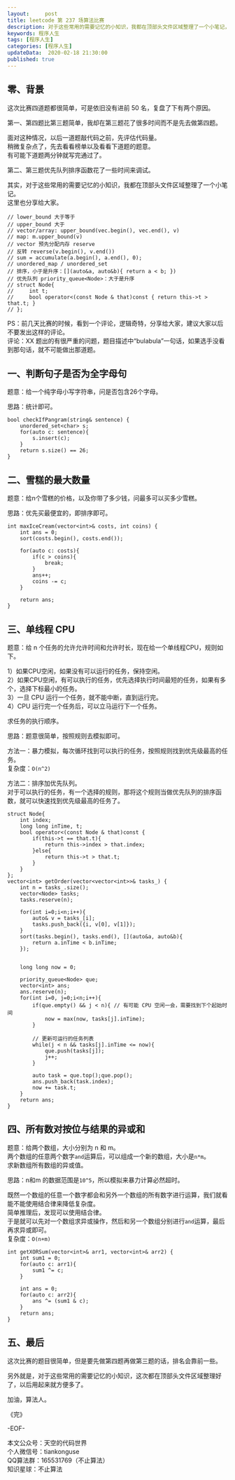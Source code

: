 ```yaml
---   
layout:     post  
title: leetcode 第 237 场算法比赛  
description: 对于这些常用的需要记忆的小知识，我都在顶部头文件区域整理了一个小笔记，这里分享给大家。   
keywords: 程序人生  
tags: [程序人生]    
categories: [程序人生]  
updateData:  2020-02-18 21:30:00  
published: true  
---  
```



## 零、背景  


这次比赛四道题都很简单，可是依旧没有进前 50 名，复盘了下有两个原因。  


第一、第四题比第三题简单，我却在第三题花了很多时间而不是先去做第四题。  


面对这种情况，以后一道题敲代码之前，先评估代码量。  
稍微复杂点了，先去看看榜单以及看看下道题的题意。  
有可能下道题两分钟就写完通过了。  


第二、第三题优先队列排序函数花了一些时间来调试。  


其实，对于这些常用的需要记忆的小知识，我都在顶部头文件区域整理了一个小笔记。  
这里也分享给大家。  



```
// lower_bound 大于等于
// upper_bound 大于
// vector/array: upper_bound(vec.begin(), vec.end(), v)
// map: m.upper_bound(v)
// vector 预先分配内存 reserve 
// 反转 reverse(v.begin(), v.end())
// sum = accumulate(a.begin(), a.end(), 0);
// unordered_map / unordered_set
// 排序，小于是升序：[](auto&a, auto&b){ return a < b; })
// 优先队列 priority_queue<Node>：大于是升序 
// struct Node{
//     int t;
//     bool operator<(const Node & that)const { return this->t > that.t; }
// };
```


PS：前几天比赛的时候，看到一个评论，逻辑奇特，分享给大家，建议大家以后不要发出这样的评论。  
评论：XX 题出的有很严重的问题，题目描述中“bulabula”一句话，如果选手没看到那句话，就不可能做出那道题。   



## 一、判断句子是否为全字母句  


题意：给一个纯字母小写字符串，问是否包含26个字母。  


思路：统计即可。  


```
bool checkIfPangram(string& sentence) {
    unordered_set<char> s;
    for(auto c: sentence){
        s.insert(c);
    }
    return s.size() == 26;
}
```

## 二、雪糕的最大数量  


题意：给n个雪糕的价格，以及你带了多少钱，问最多可以买多少雪糕。  


思路：优先买最便宜的，即排序即可。  


```
int maxIceCream(vector<int>& costs, int coins) {
    int ans = 0;
    sort(costs.begin(), costs.end());

    for(auto c: costs){
        if(c > coins){
            break;
        }
        ans++;
        coins -= c;
    }

    return ans;
}
```


## 三、单线程 CPU  


题意：给 n 个任务的允许允许时间和允许时长，现在给一个单线程CPU，规则如下。  


1）如果CPU空闲，如果没有可以运行的任务，保持空闲。  
2）如果CPU空闲，有可以执行的任务，优先选择执行时间最短的任务，如果有多个，选择下标最小的任务。  
3）一旦 CPU 运行一个任务，就不能中断，直到运行完。  
4）CPU 运行完一个任务后，可以立马运行下一个任务。  


求任务的执行顺序。  



思路：题意很简单，按照规则去模拟即可。  


方法一：暴力模拟，每次循环找到可以执行的任务，按照规则找到优先级最高的任务。  
复杂度：`O(n^2)`  


方法二：排序加优先队列。  
对于可以执行的任务，有一个选择的规则，那将这个规则当做优先队列的排序函数，就可以快速找到优先级最高的任务了。  


```
struct Node{
    int index;
    long long inTime, t;
    bool operator<(const Node & that)const {
        if(this->t == that.t){
            return this->index > that.index;
        }else{
            return this->t > that.t;
        }
    }
};
vector<int> getOrder(vector<vector<int>>& tasks_) {
    int n = tasks_.size();
    vector<Node> tasks;
    tasks.reserve(n);

    for(int i=0;i<n;i++){
        auto& v = tasks_[i];
        tasks.push_back({i, v[0], v[1]});
    }
    sort(tasks.begin(), tasks.end(), [](auto&a, auto&b){
        return a.inTime < b.inTime;
    });


    long long now = 0;

    priority_queue<Node> que;
    vector<int> ans;
    ans.reserve(n);
    for(int i=0, j=0;i<n;i++){
        if(que.empty() && j < n){ // 有可能 CPU 空闲一会，需要找到下个起始时间
            now = max(now, tasks[j].inTime);
        }

        // 更新可运行的任务列表
        while(j < n && tasks[j].inTime <= now){
            que.push(tasks[j]);
            j++;
        }

        auto task = que.top();que.pop();
        ans.push_back(task.index);
        now += task.t;
    }
    return ans;
}
```


## 四、所有数对按位与结果的异或和  


题意：给两个数组，大小分别为 n 和 m。  
两个数组的任意两个数字`and`运算后，可以组成一个新的数组，大小是`n*m`。  
求新数组所有数组的异或值。  



思路：n和m 的数据范围是`10^5`，所以模拟来暴力计算必然超时。  


既然一个数组的任意一个数字都会和另外一个数组的所有数字进行运算，我们就看能不能使用结合律来降低复杂度。  
简单推理后，发现可以使用结合律。  
于是就可以先对一个数组求异或操作，然后和另一个数组分别进行`and`运算，最后再求异或即可。  
复杂度：`O(n+m)`  


```
int getXORSum(vector<int>& arr1, vector<int>& arr2) {
    int sum1 = 0;
    for(auto c: arr1){
        sum1 ^= c;
    }

    int ans = 0;
    for(auto c: arr2){
        ans ^= (sum1 & c);
    }
    return ans;
}
```


## 五、最后  


这次比赛的题目很简单，但是要先做第四题再做第三题的话，排名会靠前一些。  


另外就是，对于这些常用的需要记忆的小知识，这次都在顶部头文件区域整理好了，以后用起来就方便多了。  



加油，算法人。  


《完》  


-EOF-  



本文公众号：天空的代码世界  
个人微信号：tiankonguse  
QQ算法群：165531769（不止算法）  
知识星球：不止算法  

